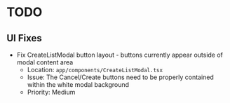 # TODO

## UI Fixes

- Fix CreateListModal button layout - buttons currently appear outside of modal content area
  - Location: `app/components/CreateListModal.tsx`
  - Issue: The Cancel/Create buttons need to be properly contained within the white modal background
  - Priority: Medium
